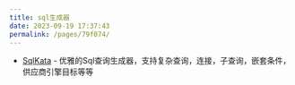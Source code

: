 ```yaml
---
title: sql生成器
date: 2023-09-19 17:37:43
permalink: /pages/79f074/
---
```

* [SqlKata](https://github.com/sqlkata/querybuilder) - 优雅的Sql查询生成器，支持复杂查询，连接，子查询，嵌套条件，供应商引擎目标等等